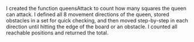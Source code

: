 I created the function queensAttack to count how many squares the queen can attack. I defined all 8 movement directions of the queen, stored obstacles in a set for quick checking, and then moved step-by-step in each direction until hitting the edge of the board or an obstacle. I counted all reachable positions and returned the total.